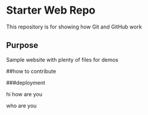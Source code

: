 



# Starter Web Repo

This repository is for showing how Git and GitHub work

## Purpose

Sample website with plenty of files for demos

##how to contribute

###deployment

hi how are you

who are you